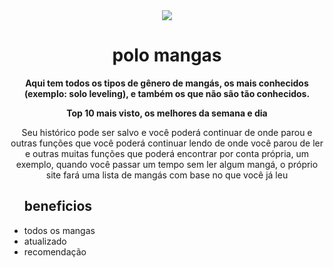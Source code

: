 <!DOCTYPE html>
<html lang="pt-br">
<head>
	<meta charset="utf-8">
	<title>polo mangas</title>
	<link rel="stylesheet" href="style.css">
	<style>
		body {
			text-align: center;
		}
		ul {
			text-align: left;
		}
	</style>
</head>
<body>
	<img src="manga.jpeg">
	<h1>polo mangas</h1>
	<p><b>Aqui tem todos os tipos de gênero de mangás, os mais conhecidos (exemplo: solo leveling), e também os que não são tão conhecidos.</b></p>
	<p><b>Top 10 mais visto, os melhores da semana e dia</b></p>
	<p>Seu histórico pode ser salvo e você poderá continuar de onde parou e outras funções que você poderá continuar lendo de onde você parou de ler e outras muitas funções que poderá encontrar por conta própria, um exemplo, quando você passar um tempo sem ler algum mangá, o próprio site fará uma lista de mangás com base no que você já leu</p>
	<ul>
        <h2>beneficios</h2>
		<li>todos os mangas</li>
		<li>atualizado</li>
		<li>recomendação</li>
	</ul>
</body>
</html>
